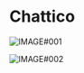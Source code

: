 # Chattico
![IMAGE#001](https://github-readme-stats.vercel.app/api/top-langs/?username=Chattico&hide=shell)

![IMAGE#002](https://github-readme-stats.vercel.app/api?username=Chattico&hide=prs&count_private=true&show_icons=true)
